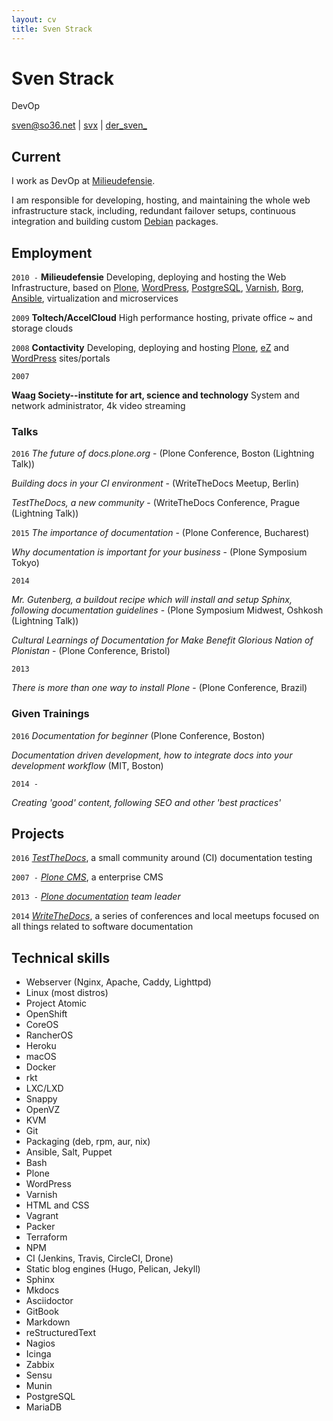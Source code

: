 ```yaml
---
layout: cv
title: Sven Strack
---
```


# Sven Strack

DevOp

<div id="webaddress"><a href="mailto:sven@so36.net">sven@so36.net</a>
|
<i class="fa fa-github">
</i> <a href="http://github.com/svx">svx</a>
|
<i class="fa fa-twitter">
</i> <a href="http://twitter.com/der_sven_">der_sven_</a></div>

## Current

I work as DevOp at [Milieudefensie](https://milieudefensie.nl).

I am responsible for developing, hosting, and maintaining the whole web infrastructure stack, including, redundant failover setups, continuous integration and building custom [Debian](https://debian.org) packages.

## Employment

`2010 -` **Milieudefensie** Developing, deploying and hosting the Web Infrastructure, based on [Plone](https://plone.org), [WordPress](https://wordpress.org/), [PostgreSQL](https://www.postgresql.org/), [Varnish](https://varnish-cache.org/), [Borg](https://borgbackup.readthedocs.io/en/stable/), [Ansible](https://ansible.com), virtualization and microservices

`2009` **Toltech/AccelCloud** High performance hosting, private office ~ and storage clouds

`2008` **Contactivity** Developing, deploying and hosting [Plone](https://plone.org), [eZ](https://ez.no/) and [WordPress](https://wordpress.org/) sites/portals

`2007`

**Waag Society--institute for art, science and technology** System and network administrator, 4k video streaming

### Talks

`2016` _The future of docs.plone.org_ - (Plone Conference, Boston (Lightning Talk))

_Building docs in your CI environment_ - (WriteTheDocs Meetup, Berlin)

_TestTheDocs, a new community_ - (WriteTheDocs Conference, Prague (Lightning Talk))

`2015` _The importance of documentation_ - (Plone Conference, Bucharest)

_Why documentation is important for your business_ - (Plone Symposium Tokyo)

`2014`

_Mr. Gutenberg, a buildout recipe which will install and setup Sphinx, following documentation guidelines_ - (Plone Symposium Midwest, Oshkosh (Lightning Talk))

_Cultural Learnings of Documentation for Make Benefit Glorious Nation of Plonistan_ - (Plone Conference, Bristol)

`2013`

_There is more than one way to install Plone_ - (Plone Conference, Brazil)

### Given Trainings

`2016` _Documentation for beginner_ (Plone Conference, Boston)

_Documentation driven development, how to integrate docs into your development workflow_ (MIT, Boston)

`2014 -`

_Creating 'good' content, following SEO and other 'best practices'_

## Projects

`2016` _[TestTheDocs](https://testthedocs.org)_, a small community around (CI) documentation testing

`2007 -` _[Plone CMS](https://plone.org)_, a enterprise CMS

`2013 -` _[Plone documentation](https://docs.plone.org) team leader_

`2014` _[WriteTheDocs](http://www.writethedocs.org/)_, a series of conferences and local meetups focused on all things related to software documentation

## Technical skills

- Webserver (Nginx, Apache, Caddy, Lighttpd)
- Linux (most distros)
- Project Atomic
- OpenShift
- CoreOS
- RancherOS
- Heroku
- macOS
- Docker
- rkt
- LXC/LXD
- Snappy
- OpenVZ
- KVM
- Git
- Packaging (deb, rpm, aur, nix)
- Ansible, Salt, Puppet
- Bash
- Plone
- WordPress
- Varnish
- HTML and CSS
- Vagrant
- Packer
- Terraform
- NPM
- CI (Jenkins, Travis, CircleCI, Drone)
- Static blog engines (Hugo, Pelican, Jekyll)
- Sphinx
- Mkdocs
- Asciidoctor
- GitBook
- Markdown
- reStructuredText
- Nagios
- Icinga
- Zabbix
- Sensu
- Munin
- PostgreSQL
- MariaDB

<!-- ### Footer Last updated: April 2017 -->
